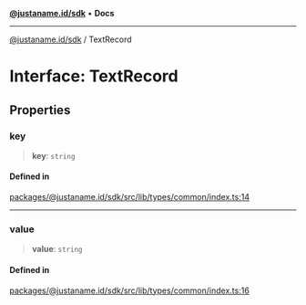 [**@justaname.id/sdk**](../README.md) • **Docs**

***

[@justaname.id/sdk](../globals.md) / TextRecord

# Interface: TextRecord

## Properties

### key

> **key**: `string`

#### Defined in

[packages/@justaname.id/sdk/src/lib/types/common/index.ts:14](https://github.com/JustaName-id/JustaName-sdk/blob/7430def13fc61cd3fc8b89d25e0869ee390cc2d0/packages/@justaname.id/sdk/src/lib/types/common/index.ts#L14)

***

### value

> **value**: `string`

#### Defined in

[packages/@justaname.id/sdk/src/lib/types/common/index.ts:16](https://github.com/JustaName-id/JustaName-sdk/blob/7430def13fc61cd3fc8b89d25e0869ee390cc2d0/packages/@justaname.id/sdk/src/lib/types/common/index.ts#L16)
